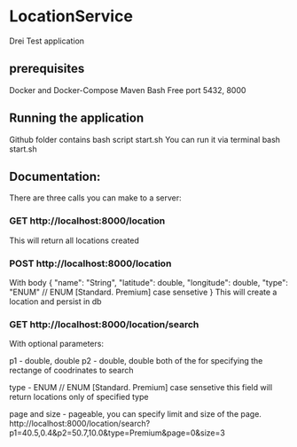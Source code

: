 # LocationService
Drei Test application

## prerequisites
Docker and Docker-Compose
Maven
Bash
Free port 5432, 8000

## Running the application
Github folder contains bash script start.sh
You can run it via terminal bash start.sh

## Documentation:

There are three calls you can make to a server:

### GET http://localhost:8000/location
This will return all locations created

### POST http://localhost:8000/location
With body 
{
  "name": "String",
  "latitude": double,
  "longitude": double,
  "type": "ENUM"  // ENUM [Standard. Premium] case sensetive
}
This will create a location and persist in db

### GET  http://localhost:8000/location/search
With optional parameters:

p1 - double, double
p2 - double, double 
both of the for specifying the rectange of coodrinates to search

type - ENUM // ENUM [Standard. Premium] case sensetive
this field will return locations only of specified type

page and size - pageable, you can specify limit and size of the page.
http://localhost:8000/location/search?p1=40.5,0.4&p2=50.7,10.0&type=Premium&page=0&size=3
